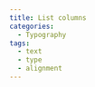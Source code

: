 ```yaml
---
title: List columns
categories:
  - Typography
tags:
  - text
  - type
  - alignment
---
```

